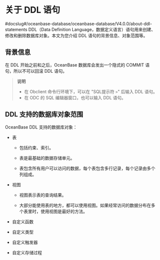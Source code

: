 # 关于 DDL 语句
#docslug#/oceanbase-database/oceanbase-database/V4.0.0/about-ddl-statements
DDL（Data Definition Language，数据定义语言）语句用来创建、修改和删除数据库对象。本文为您介绍 DDL 语句的背景信息、对象范围等。

## 背景信息

在 DDL 开始之前和之后，OceanBase 数据库会发出一个隐式的 COMMIT 语句，所以不可以回滚 DDL 语句。

> **说明**
>
> * 在 Obclient 命令行环境下，可以在 "SQL提示符 `>`" 后输入 DDL 语句。
> * 在 ODC 的 SQL 编辑器窗口，也可以输入 DDL 语句。

## DDL 支持的数据库对象范围

OceanBase DDL 支持的数据库对象：

* 表

  * 包括约束、索引。

  * 表是最基础的数据存储单元。

  * 表包含所有用户可以访问的数据，每个表包含多行记录，每个记录由多个列组成。

* 视图

  * 视图表示表的查询结果。

  * 大部分能使用表的地方，都可以使用视图。如果经常访问的数据分布在多个表里时，使用视图是最好的方法。

* 自定义函数

* 自定义类型

* 自定义触发器

* 自定义存储过程
